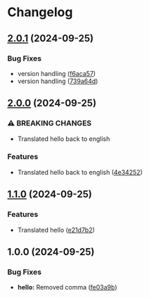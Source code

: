 # Changelog

## [2.0.1](https://github.com/Pistahh/test-rp/compare/v2.0.0...v2.0.1) (2024-09-25)


### Bug Fixes

* version handling ([f6aca57](https://github.com/Pistahh/test-rp/commit/f6aca57f5438dd2769e771a2971e67cbdbdd41cd))
* version handling ([739a64d](https://github.com/Pistahh/test-rp/commit/739a64d5882c0138e5de8eaf265ef128804f2717))

## [2.0.0](https://github.com/Pistahh/test-rp/compare/v1.1.0...v2.0.0) (2024-09-25)


### ⚠ BREAKING CHANGES

* Translated hello back to english

### Features

* Translated hello back to english ([4e34252](https://github.com/Pistahh/test-rp/commit/4e34252511b34b299adf00bb842d29a61e48e1a4))

## [1.1.0](https://github.com/Pistahh/test-rp/compare/v1.0.0...v1.1.0) (2024-09-25)


### Features

* Translated hello ([e21d7b2](https://github.com/Pistahh/test-rp/commit/e21d7b2d1cd49a14c5c2a27197fba5fc552b4119))

## 1.0.0 (2024-09-25)


### Bug Fixes

* **hello:** Removed comma ([fe03a9b](https://github.com/Pistahh/test-rp/commit/fe03a9b763980fe864e343075b1c9df3f81262fe))
